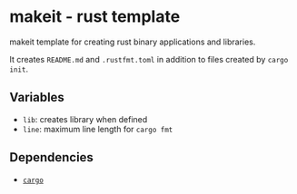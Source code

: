 # makeit - rust template

makeit template for creating rust binary applications and libraries.

It creates `README.md` and `.rustfmt.toml` in addition to files created by
`cargo init`.

## Variables
- `lib`: creates library when defined
- `line`: maximum line length for `cargo fmt`

## Dependencies
- [`cargo`](https://doc.rust-lang.org/cargo/getting-started/installation.html)
